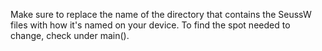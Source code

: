 Make sure to replace the name of the directory that contains the SeussW files with how it's named on your device. To find the spot needed to change, check under main().
